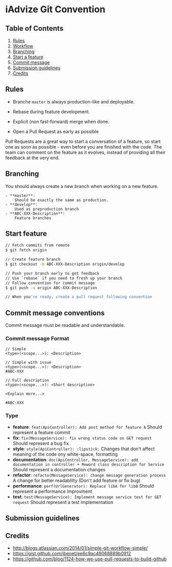 # iAdvize Git Convention

## <a name='TOC'>Table of Contents</a>

  1. [Rules](#rules)
  1. [Workflow](#workflow)
  1. [Branching](#branching)
  1. [Start a feature](#start-feature)
  1. [Commit message](#commit-message)
  1. [Submission guidelines](#submission-guidelines)
  1. [Credits](#credits)

## <a name='rules'>Rules</a>

  - Branche `master` is always production-like and deployable.

  - Rebase during feature development.

  - Explicit (non fast-forward) merge when done.

  - Open a Pull Request as early as possible

Pull Requests are a great way to start a conversation of a feature, so start one as soon as possible - even before you are finished with the code. The team can comment on the feature as it evolves, instead of providing all their feedback at the very end.

## <a name='branching'>Branching</a>

You should always create a new branch when working on a new feature.

    - **master**:
        Should be exactly the same as production.
    - **develop**:
        Used as preproduction branch
    - **ABC-XXX-Description**:
        Feature branches

## <a name='start-feature'>Start feature</a>

```bash
// Fetch commits from remote
$ git fetch origin

// Create feature branch
$ git checkout -b ABC-XXX-Description origin/develop

// Push your branch early to get feedback
// Use `rebase` if you need to fresh up your branch
// Follow convention for commit message
$ git push -u origin ABC-XXX-Description

// When you're ready, create a pull request following convention
```

## <a name='commit-message'>Commit message conventions</a>

Commit message must be readable and understandable.

### Commit message Format

```
// Simple
<type>(<scope...>): <Description>

// Simple with issue
<type>(<scope...>): <Description>
#ABC-XXX

// Full description
<type>(<scope...>): <Short description>

<Explain more...>

#ABC-XXX

```

### Type

- **feature**: `feat(ApiController): Add post method for feature A`
    Should represent a feature commit
- **fix**: `fix(MessageService): fix wrong status code on GET request`
    Should represent a bug fix
- **style**: `style(ApiController): :lipstick:`
    Changes that don't affect meaning of the code ony white-space, formatting
- **documentation**: `doc(ApiController, MessageService): add documentation in controller + Reword class description for
  Service`
    Should represent a documentation changes
- **refactor**: `refacto(MessageService): change message generation process`
    A change for better readablilty (Don't add feature or fix bug)
- **performance**: `perf(UrlGenerator): Replace libA for libB`
    Should represent a performance improvment
- **test**: `test(MessageService): Implement message service test for GET request`
    Should represent a test implementation

## <a name='submission-guidelines'>Submission guidelines</a>


## <a name='credits'>Credits</a>

  - http://blogs.atlassian.com/2014/01/simple-git-workflow-simple/
  - https://gist.github.com/jbenet/ee6c9ac48068889b0912
  - https://github.com/blog/1124-how-we-use-pull-requests-to-build-github

